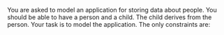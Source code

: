 You are asked to model an application for storing data about people. You should be able to have a person and a child. The child derives from the person. Your task is to model the application. The only constraints are:



